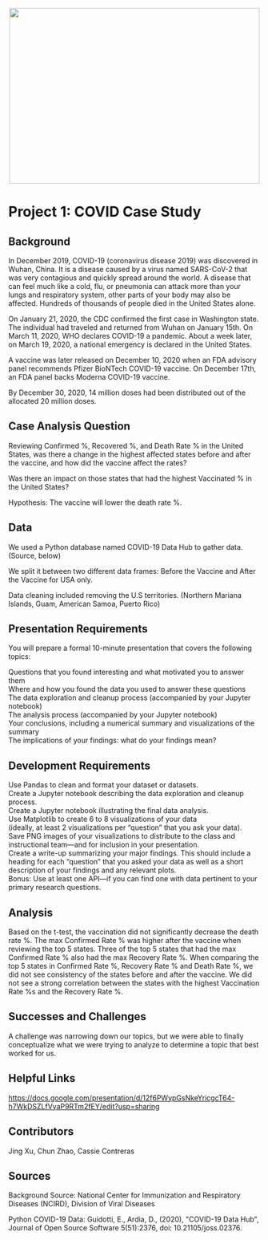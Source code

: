 <p align="center"><img width="500" height="350" src="https://user-images.githubusercontent.com/126130038/232943819-c7dd3f72-278e-4e11-8736-aa1e4a3fc2b6.jpg"></p>



# Project 1: COVID Case Study
## Background

In December 2019, COVID-19 (coronavirus disease 2019) was discovered in Wuhan, China. It is a disease caused by a virus named SARS-CoV-2 that was very contagious and quickly spread around the world. A disease that can feel much like a cold, flu, or pneumonia can attack more than your lungs and respiratory system, other parts of your body may also be affected. Hundreds of thousands of people died in the United States alone. 

On January 21, 2020, the CDC confirmed the first case in Washington state. The individual had traveled and returned from Wuhan on January 15th. On March 11, 2020, WHO declares COVID-19 a pandemic. About a week later, on March 19, 2020, a national emergency is declared in the United States. 

A vaccine was later released on December 10, 2020 when an FDA advisory panel recommends Pfizer BioNTech COVID-19 vaccine. On December 17th, an FDA panel backs Moderna COVID-19 vaccine. 

By December 30, 2020, 14 million doses had been distributed out of the allocated 20 million doses.

## Case Analysis Question
Reviewing Confirmed %,  Recovered %, and Death Rate % in the United States, was there a change in the highest affected states before and after the vaccine, and how did the vaccine affect the rates?

Was there an impact on those states that had the highest Vaccinated % in the United States?

Hypothesis: The vaccine will lower the death rate %.

## Data
We used a Python database named COVID-19 Data Hub to gather data. (Source, below)

We split it between two different data frames: Before the Vaccine and After the Vaccine for USA only.

Data cleaning included removing the U.S territories. (Northern Mariana Islands, Guam, American Samoa, Puerto Rico)


## Presentation Requirements
You will prepare a formal 10-minute presentation that covers the following topics:

Questions that you found interesting and what motivated you to answer them
  <br />Where and how you found the data you used to answer these questions
  <br />The data exploration and cleanup process (accompanied by your Jupyter notebook)
 <br /> The analysis process (accompanied by your Jupyter notebook)
 <br /> Your conclusions, including a numerical summary and visualizations of the summary
 <br /> The implications of your findings: what do your findings mean?

## Development Requirements
Use Pandas to clean and format your dataset or datasets. 
<br />Create a Jupyter notebook describing the data exploration and cleanup process.
<br />Create a Jupyter notebook illustrating the final data analysis.
<br />Use Matplotlib to create 6 to 8 visualizations of your data 
<br />(ideally, at least 2 visualizations per “question” that you ask your data).
<br />Save PNG images of your visualizations to distribute to the class and instructional team—and for 
inclusion in your presentation.
<br />Create a write-up summarizing your major findings. This should include a heading for each “question” 
that you asked your data as well as a short description of your findings and any relevant plots.
<br />Bonus: Use at least one API—if you can find one with data pertinent to your primary research questions.

## Analysis
Based on the t-test, the vaccination did not significantly decrease the death rate %. 
The max Confirmed Rate % was higher after the vaccine when reviewing the top 5 states.
Three of the top 5 states that had the max Confirmed Rate % also had the max Recovery Rate %. 
When comparing the top 5 states in Confirmed Rate %, Recovery Rate % and Death Rate %, we did not see consistency of the states before and after the vaccine.
We did not see a strong correlation between the states with the highest Vaccination Rate %s and the Recovery Rate %. 

## Successes and Challenges
A challenge was narrowing down our topics, but we were able to finally conceptualize what we were trying to analyze to determine a topic that best worked for us. 

## Helpful Links
https://docs.google.com/presentation/d/12f6PWypGsNkeYricgcT64-h7WkDSZLfVyaP9RTm2fEY/edit?usp=sharing

## Contributors
Jing Xu, Chun Zhao, Cassie Contreras

## Sources
Background Source: National Center for Immunization and Respiratory Diseases (NCIRD), Division of Viral Diseases

Python COVID-19 Data: Guidotti, E., Ardia, D., (2020), "COVID-19 Data Hub", Journal of Open Source Software 5(51):2376, doi: 10.21105/joss.02376.
